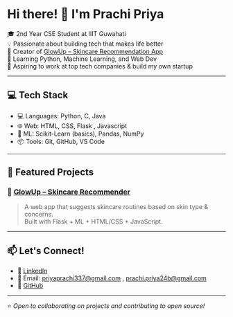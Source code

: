 # Hi there! 👋 I'm Prachi Priya

🎓 2nd Year CSE Student at IIIT Guwahati  
💡 Passionate about building tech that makes life better  
🌸 Creator of [GlowUp – Skincare Recommendation App](https://github.com/Ppp3338888/Glowup)  
🧠 Learning Python, Machine Learning, and Web Dev  
🚀 Aspiring to work at top tech companies & build my own startup

---

## 💻 Tech Stack
- 💻 Languages: Python, C, Java
- 🌐 Web: HTML, CSS, Flask , Javascript
- 🤖 ML: Scikit-Learn (basics), Pandas, NumPy
- 📦 Tools: Git, GitHub, VS Code

---

## 📌 Featured Projects

### 🌸 [GlowUp – Skincare Recommender](https://github.com/Ppp3338888/Glowup)
> A web app that suggests skincare routines based on skin type & concerns.  
Built with Flask + ML + HTML/CSS + JavaScript.

---

## 📫 Let's Connect!
- 💼 [LinkedIn](https://www.linkedin.com/in/prachi-priya-b46156326/)
- 📧 Email: priyaprachi337@gmail.com , prachi.priya24b@gmail.com
- 🔗 [GitHub](https://github.com/Ppp3338888)

---
⭐️ *Open to collaborating on projects and contributing to open source!*


<!--
**Ppp3338888/Ppp3338888** is a ✨ _special_ ✨ repository because its `README.md` (this file) appears on your GitHub profile.

Here are some ideas to get you started:

- 🔭 I’m currently working on ...
- 🌱 I’m currently learning ...
- 👯 I’m looking to collaborate on ...
- 🤔 I’m looking for help with ...
- 💬 Ask me about ...
- 📫 How to reach me: ...
- 😄 Pronouns: ...
- ⚡ Fun fact: ...
-->
